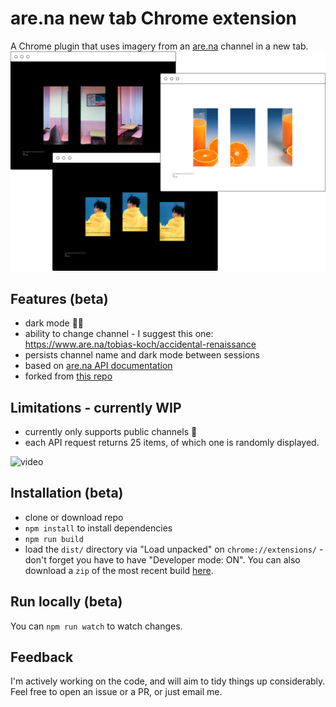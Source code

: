 # are.na new tab Chrome extension

A Chrome plugin that uses imagery from an [are.na](https://www.are.na/) channel in a new tab.
 ![screenshot](screenshot.png)

## Features (beta)
* dark mode 🌝🌚
* ability to change channel - I suggest this one: https://www.are.na/tobias-koch/accidental-renaissance
* persists channel name and dark mode between sessions
* based on [are.na API documentation](https://dev.are.na/documentation/channels)
* forked from [this repo](https://github.com/chibat/chrome-extension-typescript-starter)

## Limitations - currently WIP
* currently only supports public channels 📌
* each API request returns 25 items, of which one is randomly displayed.

![video](export.gif)

## Installation (beta)
* clone or download repo
* `npm install` to install dependencies
* `npm run build`
* load the `dist/` directory via "Load unpacked" on `chrome://extensions/` - don't forget you have to have "Developer mode: ON". You can also download a `zip` of the most recent build [here](https://www.dropbox.com/s/3y3gzzwlkv0omwx/dist.zip?dl=1).

## Run locally (beta)
You can `npm run watch` to watch changes.

## Feedback
I'm actively working on the code, and will aim to tidy things up considerably. Feel free to open an issue or a PR, or just email me.
